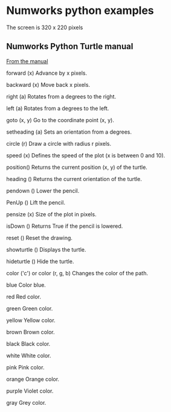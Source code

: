 # Numworks python examples
The screen is 320 x 220 pixels



## Numworks Python Turtle manual
[From the manual](https://www.numworks.com/fr/ressources/manuel/python/#le-module-turtle)

forward (x)
Advance by x pixels.

backward (x)
Move back x pixels.

right (a)
Rotates from a degrees to the right.

left (a)
Rotates from a degrees to the left.

goto (x, y)
Go to the coordinate point (x, y).

setheading (a)
Sets an orientation from a degrees.

circle (r)
Draw a circle with radius r pixels.

speed (x)
Defines the speed of the plot (x is between 0 and 10).

position()
Returns the current position (x, y) of the turtle.

heading ()
Returns the current orientation of the turtle.

pendown ()
Lower the pencil.

PenUp ()
Lift the pencil.

pensize (x)
Size of the plot in pixels.

isDown ()
Returns True if the pencil is lowered.

reset ()
Reset the drawing.

showturtle ()
Displays the turtle.

hideturtle ()
Hide the turtle.

color ('c') or color (r, g, b)
Changes the color of the path.

blue
Color blue.

red
Red color.

green
Green color.

yellow
Yellow color.

brown
Brown color.

black
Black color.

white
White color.

pink
Pink color.

orange
Orange color.

purple
Violet color.

gray
Grey color.
